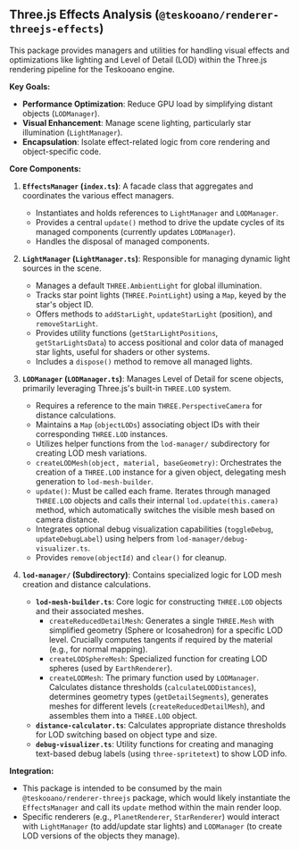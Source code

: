 ## Three.js Effects Analysis (`@teskooano/renderer-threejs-effects`)

This package provides managers and utilities for handling visual effects and optimizations like lighting and Level of Detail (LOD) within the Three.js rendering pipeline for the Teskooano engine.

**Key Goals:**

- **Performance Optimization**: Reduce GPU load by simplifying distant objects (`LODManager`).
- **Visual Enhancement**: Manage scene lighting, particularly star illumination (`LightManager`).
- **Encapsulation**: Isolate effect-related logic from core rendering and object-specific code.

**Core Components:**

1.  **`EffectsManager` (`index.ts`)**: A facade class that aggregates and coordinates the various effect managers.

    - Instantiates and holds references to `LightManager` and `LODManager`.
    - Provides a central `update()` method to drive the update cycles of its managed components (currently updates `LODManager`).
    - Handles the disposal of managed components.

2.  **`LightManager` (`LightManager.ts`)**: Responsible for managing dynamic light sources in the scene.

    - Manages a default `THREE.AmbientLight` for global illumination.
    - Tracks star point lights (`THREE.PointLight`) using a `Map`, keyed by the star's object ID.
    - Offers methods to `addStarLight`, `updateStarLight` (position), and `removeStarLight`.
    - Provides utility functions (`getStarLightPositions`, `getStarLightsData`) to access positional and color data of managed star lights, useful for shaders or other systems.
    - Includes a `dispose()` method to remove all managed lights.

3.  **`LODManager` (`LODManager.ts`)**: Manages Level of Detail for scene objects, primarily leveraging Three.js's built-in `THREE.LOD` system.

    - Requires a reference to the main `THREE.PerspectiveCamera` for distance calculations.
    - Maintains a `Map` (`objectLODs`) associating object IDs with their corresponding `THREE.LOD` instances.
    - Utilizes helper functions from the `lod-manager/` subdirectory for creating LOD mesh variations.
    - `createLODMesh(object, material, baseGeometry)`: Orchestrates the creation of a `THREE.LOD` instance for a given object, delegating mesh generation to `lod-mesh-builder`.
    - `update()`: Must be called each frame. Iterates through managed `THREE.LOD` objects and calls their internal `lod.update(this.camera)` method, which automatically switches the visible mesh based on camera distance.
    - Integrates optional debug visualization capabilities (`toggleDebug`, `updateDebugLabel`) using helpers from `lod-manager/debug-visualizer.ts`.
    - Provides `remove(objectId)` and `clear()` for cleanup.

4.  **`lod-manager/` (Subdirectory)**: Contains specialized logic for LOD mesh creation and distance calculations.
    - **`lod-mesh-builder.ts`**: Core logic for constructing `THREE.LOD` objects and their associated meshes.
      - `createReducedDetailMesh`: Generates a single `THREE.Mesh` with simplified geometry (Sphere or Icosahedron) for a specific LOD level. Crucially computes tangents if required by the material (e.g., for normal mapping).
      - `createLODSphereMesh`: Specialized function for creating LOD spheres (used by `EarthRenderer`).
      - `createLODMesh`: The primary function used by `LODManager`. Calculates distance thresholds (`calculateLODDistances`), determines geometry types (`getDetailSegments`), generates meshes for different levels (`createReducedDetailMesh`), and assembles them into a `THREE.LOD` object.
    - **`distance-calculator.ts`**: Calculates appropriate distance thresholds for LOD switching based on object type and size.
    - **`debug-visualizer.ts`**: Utility functions for creating and managing text-based debug labels (using `three-spritetext`) to show LOD info.

**Integration:**

- This package is intended to be consumed by the main `@teskooano/renderer-threejs` package, which would likely instantiate the `EffectsManager` and call its `update` method within the main render loop.
- Specific renderers (e.g., `PlanetRenderer`, `StarRenderer`) would interact with `LightManager` (to add/update star lights) and `LODManager` (to create LOD versions of the objects they manage).
